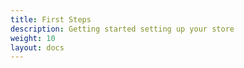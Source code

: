 ```yaml
---
title: First Steps
description: Getting started setting up your store
weight: 10 
layout: docs
---
```

